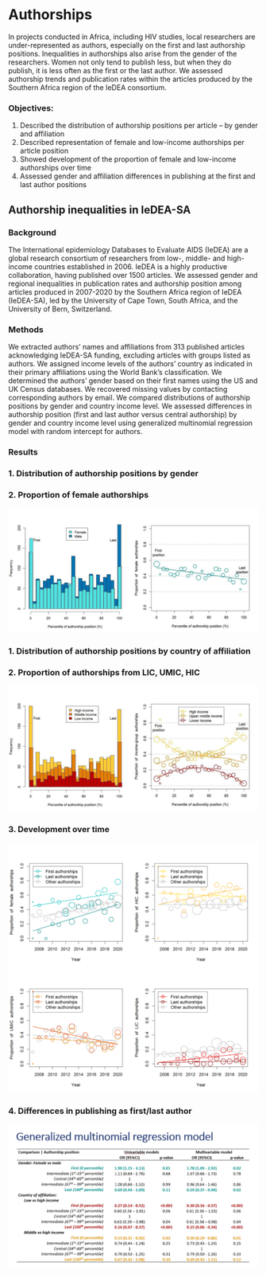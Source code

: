 # Authorships

In projects conducted in Africa, including HIV studies, local researchers are under-represented as authors, especially on the first and last authorship positions. Inequalities in authorships also arise from the gender of the researchers. Women not only tend to publish less, but when they do publish, it is less often as the first or the last author. We assessed authorship trends and publication rates within the articles produced by the Southern Africa region of the IeDEA consortium. 

### Objectives:
1.  Described the distribution of authorship positions per article – by gender and affiliation
2.  Described representation of female and low-income authorships per article position
3.  Showed development of the proportion of female and low-income authorships over time 
4.  Assessed gender and affiliation differences in publishing at the first and last author positions


## Authorship inequalities in IeDEA-SA

### Background
The International epidemiology Databases to Evaluate AIDS (IeDEA) are a global research consortium of researchers from low-, middle- and high-income countries established in 2006. IeDEA is a highly productive collaboration, having published over 1500 articles. We assessed gender and regional inequalities in publication rates and authorship position among articles produced in 2007-2020 by the Southern Africa region of IeDEA (IeDEA-SA), led by the University of Cape Town, South Africa, and the University of Bern, Switzerland.
### Methods 
We extracted authors’ names and affiliations from 313 published articles acknowledging IeDEA-SA funding, excluding articles with groups listed as authors. We assigned income levels of the authors’ country as indicated in their primary affiliations using the World Bank’s classification. We determined the authors’ gender based on their first names using the US and UK Census databases. We recovered missing values by contacting corresponding authors by email. We compared distributions of authorship positions by gender and country income level. We assessed differences in authorship position (first and last author versus central authorship) by gender and country income level using generalized multinomial regression model with random intercept for authors. 




### Results
### 1. Distribution of authorship positions by gender
### 2. Proportion of female authorships
![Figure1](https://github.com/sk-veronika/Authorships/blob/main/figures/Figure1_gender.jpg)

### 1. Distribution of authorship positions by country of affiliation
### 2. Proportion of authorships from LIC, UMIC, HIC
![Figure2](https://github.com/sk-veronika/Authorships/blob/main/figures/Figure2_aff.jpg)

### 3. Development over time
![Figure3](https://github.com/sk-veronika/Authorships/blob/main/figures/Figure3_time_trends.png)

### 4. Differences in publishing as first/last author 
![Figure4](https://github.com/sk-veronika/Authorships/blob/main/figures/GMRM_results.JPG)




